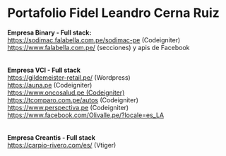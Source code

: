 # Portafolio Fidel Leandro Cerna Ruiz

<b>Empresa Binary - Full stack:</b> <br>
https://sodimac.falabella.com.pe/sodimac-pe (Codeigniter)<br>
https://www.falabella.com.pe/ (secciones) y apis de Facebook<br>
<br><br>
<b>Empresa VCI - Full stack</b><br>
https://gildemeister-retail.pe/ (Wordpress)<br>
https://auna.pe (Codeigniter)<br>
https://www.oncosalud.pe (Codeigniter)<br>
https://tcomparo.com.pe/autos (Codeigniter)<br>
https://www.perspectiva.pe (Codeigniter)<br>
https://www.facebook.com/Olivalle.pe/?locale=es_LA<br>
<br><br>
<b>Empresa Creantis - Full stack</b><br>
https://carpio-rivero.com/es/ (Vtiger)<br>


